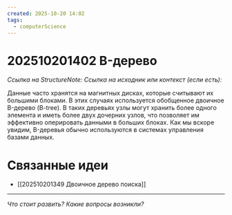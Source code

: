 ```yaml
---
created: 2025-10-20 14:02
tags:
  - computerScience
---
```

# 202510201402 B-дерево

*Ссылка на StructureNote:*
*Ссылка на исходник или контекст (если есть):* 

Данные часто хранятся на магнитных дисках, которые считывают их большими блоками. В этих случаях используется обобщенное двоичное B-дерево (B-tree). В таких деревьях узлы могут хранить более одного элемента и иметь более двух дочерних узлов, что позволяет им эффективно оперировать данными в больших блоках. Как мы вскоре увидим, B-деревья обычно используются в системах управления базами данных.

# Связанные идеи

- [[202510201349 Двоичное дерево поиска]] 
---

*Что стоит развить? Какие вопросы возникли?*
